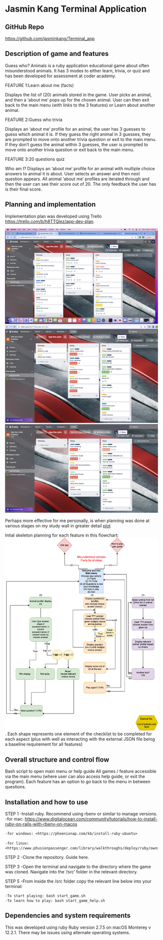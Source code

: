 # Jasmin Kang Terminal Application

## GitHub Repo

<https://github.com/jasminkang/Terminal_app>

## Description of game and features

Guess who? Animals is a ruby application educational game about often misunderstood animals. It has 3 modes to either learn, trivia, or quiz and has been developed for assessment at coder academy.

FEATURE 1:Learn about me (facts)

Displays the list of (20) animals stored in the game. User picks an animal, and then a ‘about me’ pops up for the chosen animal. User can then exit back to the main menu (with links to the 3 features) or Learn about another animal.

FEATURE 2:Guess who trivia

Displays an ‘about me’ profile for an animal, the user has 3 guesses to guess which animal it is. If they guess the right animal in 3 guesses, they are prompted to move onto another trivia question or exit to the main menu. If they don’t guess the animal within 3 guesses, the user is prompted to move onto another trivia question or exit back to the main menu.

FEATURE 3:20 questions quiz

Who am I? Displays an ‘about me’ profile for an animal with multiple choice answers to animal it is about. User selects an answer and then next question appears. All animal ‘about me’ profiles are iterated through and then the user can see their score out of 20. The only feedback the user has is their final score.

## Planning and implementation

Implementation plan was developed using Trello <https://trello.com/b/h8TTQlez/app-dev-plan>.

![plot](docs/Screen%20Shot%202022-04-25.png)
![plot](docs/Screen%20Shot%202022-04-30.png)
![plot](docs/Screen%20Shot%202022-05-01.png)

Perhaps more effective for me personally, is when planning was done at various stages on my study wall in greater detail [plot](docs/sticky_notes.jpg)

Intial skeleton planning for each feature in this flowchart:
![plot](docs/Blueprint%20app.png). Each shape represents one element of the checklist to be completed for each aspect (plus with well as interacting with the external JSON file being a baseline requirement for all features)

## Overall structure and control flow

Bash script to open main menu or help guide
All games / feature accessible via the main menu (where user can also access help guide, or exit the program).
Each feature has an option to go back to the menu in between questions.

## Installation and how to use

STEP 1
-Install ruby. Recommend using rbenv or similar to manage versions.
    -for mac: <https://www.digitalocean.com/community/tutorials/how-to-install-ruby-on-rails-with-rbenv-on-macos>

    -for windows: <https://phoenixnap.com/kb/install-ruby-ubuntu>

    -for linux: <https://www.phusionpassenger.com/library/walkthroughs/deploy/ruby/ownserver/nginx/oss/install_language_runtime.html>

STEP 2
-Clone the repository. Guide here.

STEP 3
-Open the terminal and navigate to the directory where the game was cloned. Navigate into the ‘/src’ folder in the relevant directory.

STEP 5
-From inside the /src folder copy the relevant line below into your terminal:

    -To start playing: bash start_game.sh
    -To learn how to play: bash start_game_help.sh

## Dependencies and system requirements

This was developed using ruby Ruby version 2.7.5 on macOS Monterey v 12.2.1. There may be issues using alternate operating systems.
